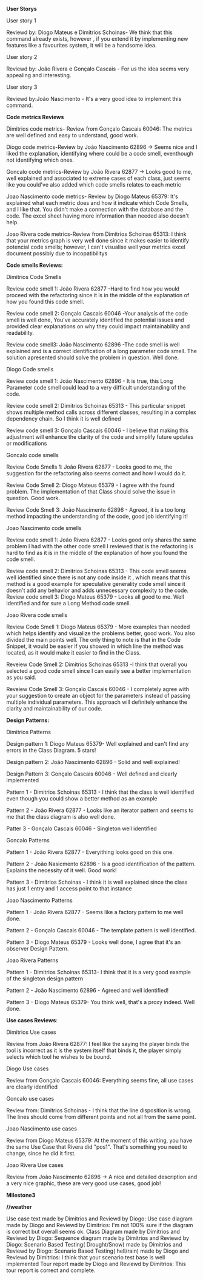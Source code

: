 **User Storys**

User story 1 

Reviewd by: Diogo Mateus e Dimitrios Schoinas- We think that this command already exists, however , if you extend it by implementing new features like a favourites system, it will be a handsome idea.

User story 2

Reviewd by: João Rivera e Gonçalo Cascais - For us the idea seems very appealing and interesting.

User story 3

Reviewd by:João Nascimento - It's a very good idea to implement this command.

**Code metrics Reviews**

Dimitrios code metrics- Review from Gonçalo Cascais 60046: The metrics are well defined and easy to understand, good work.

Diogo code metrics-Review by João Nascimento 62896 -> Seems nice and I liked the explanation, identifying where could be a code smell, eventhough not identifying which ones.

Goncalo code metrics-Review by João Rivera 62877 -> Looks good to me, well explained and associated to extreme cases of each class, just seems like you could've also added which code smells relates to each metric

Joao Nascimento code metrics- Review by Diogo Mateus 65379: It's explained what each metric does and how it indicate which Code Smells, and I like that. You didn't make a connection with the database and the code. The excel sheet having more information than needed also doesn't help.

Joao Rivera code metrics-Review from Dimitrios Schoinas 65313: I think that your metrics graph is very well done since it makes easier to identify potencial code smells; however, I can't visualise well your metrics excel document possibly due to incopatibilitys


**Code smells Reviews:**

Dimitrios Code Smells

Review code smell 1: João Rivera 62877 -Hard to find how you would proceed with the refactoring since it is in the middle of the explanation of how you found this code smell.

Review code smell 2: Gonçalo Cascais 60046 -Your analysis of the code smell is well done, You've accurately identified the potential issues and provided clear explanations on why they could impact maintainability and readability.

Review code smell3: João Nascimento 62896 -The code smell is well explained and is a correct identification of a long parameter code smell. The solution apresented should solve the problem in question. Well done.

Diogo Code smells

Review code smell 1: João Nascimento 62896 - It is true, this Long Parameter code smell could lead to a very difficult understanding of the code.

Review code smell 2: Dimitrios Schoinas 65313 - This particular snippet shows multiple method calls across different classes, resulting in a complex dependency chain. So I think it is well defined

Review code smell 3: Gonçalo Cascais 60046 - I believe that making this adjustment will enhance the clarity of the code and simplify future updates or modifications

Goncalo code smells

Review Code Smells 1: João Rivera 62877 - Looks good to me, the suggestion for the refactoring also seems correct and how I would do it.

Review Code Smell 2: Diogo Mateus 65379 - I agree with the found problem. The implementation of that Class should solve the issue in question. Good work.

Review Code Smell 3: João Nascimento 62896 - Agreed, it is a too long method impacting the understanding of the code, good job identifying it!

Joao Nascimento code smells

Review code smell 1: João Rivera 62877 - Looks good only shares the same problem I had with the other code smell I reviewed that is the refactoring is hard to find as it is in the middle of the explanation of how you found the code smell.

Review code smell 2: Dimitrios Schoinas 65313 - This code smell seems well identified since there is not any code inside it , which means that this method is a good example for speculative generality code smell since it doesn't add any behavior and adds unnecessary 
complexity to the code.
Review code smell 3: Diogo Mateus 65379 - Looks all good to me. Well identified and for sure a Long Method code smell.

Joao Rivera code smells

Review Code Smell 1: Diogo Mateus 65379 - More examples than needed which helps identify and visualize the problems better, good work. You also divided the main points well. The only thing to note is that in the Code Snippet, it would be easier if you showed in which line the method was located, as it would make it easier to find in the Class.

Reveiew Code Smell 2: Dimitrios Schoinas 65313 -I think that overall you selected a good code smell since I can easily see a better implementation as you said.

Reveiew Code Smell 3: Gonçalo Cascais 60046 - I completely agree with your suggestion to create an object for the parameters instead of passing multiple individual parameters. This approach will definitely enhance the clarity and maintainability of our code.


**Design Patterns:**

Dimitrios Patterns

Design pattern 1: Diogo Mateus 65379- Well explained and can't find any errors in the Class Diagram. 5 stars!

Design pattern 2: João Nascimento 62896 - Solid and well explained!

Design Pattern 3: Gonçalo Cascais 60046 - Well defined and clearly implemented

Pattern 1 - Dimitrios Schoinas 65313 - I think that the class is well identified even though you could show a better method as an example

Pattern 2 - João Rivera 62877 - Looks like an iterator pattern and seems to me that the class diagram is also well done.

Patter 3 - Gonçalo Cascais 60046 - Singleton well identified

Goncalo Patterns

Pattern 1 - João Rivera 62877 - Everyithing looks good on this one.

Pattern 2 - João Nasicmento 62896 - Is a good identification of the pattern. Explains the necessity of it well. Good work!

Pattern 3 - Dimitrios Schoinas - I think it is well explained since the class has just 1 entry and 1 access point to that instance

Joao Nascimento Patterns

Pattern 1 - João Rivera 62877 - Seems like a factory pattern to me well done.

Pattern 2 - Gonçalo Cascais 60046 - The template pattern is well identified.

Pattern 3 - Diogo Mateus 65379 - Looks well done, I agree that it's an observer Design Pattern.

Joao Rivera Patterns

Pattern 1 - Dimitrios Schoinas 65313- I think that it is a very good example of the singleton design pattern

Pattern 2 - João Nascimento 62896 - Agreed and well identified!

Pattern 3 - Diogo Mateus 65379- You think well, that's a proxy indeed. Well done.

**Use cases Reviews**:

Dimitrios Use cases

Review from João Rivera 62877: I feel like the saying the player binds the tool is incorrect as it is the system itself that binds it, the player simply selects which tool he wishes to be bound.

Diogo Use cases

Review from Gonçalo Cascais 60046: Everything seems fine, all use cases are clearly identified

Goncalo use cases

Review from: Dimitrios Schoinas - I think that the line disposition is wrong. The lines should come from different points and not all from the same point.

Joao Nascimento use cases

Review from Diogo Mateus 65379: At the moment of this writing, you have the same Use Case that Rivera did "pos1". That's something you need to change, since he did it first.

Joao Rivera Use cases

Review from João Nascimento 62896 -> A nice and detailed description and a very nice graphic, these are very good use cases, good job!


**Milestone3**

**//weather <argument>**

Use case text made by Dimitrios and Reviewd by Diogo:
Use case diagram made by Diogo and Reviewd by Dimitrios: I'm not 100% sure if the diagram is correct but overall seems ok.
Class Diagram made by Dimitrios and Reviewd by Diogo:
Sequence diagram  made by Dimitrios and Reviewd by Diogo:
Scenario Based Testing( Drought/Snow) made by Dimitrios and Reviewd by Diogo:
Scenario Based Testing( hell/rain)  made by Diogo and Reviewd by Dimitrios: I think that your scenario test base is well implemented
Tour report made by Diogo and Reviewd by Dimitrios: This tour report is correct and complete.
